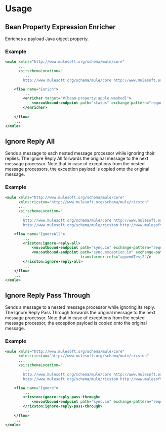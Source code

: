 # Usage

## Bean Property Expression Enricher

Enriches a payload Java object property.

### Example

```xml
<mule xmlns="http://www.mulesoft.org/schema/mule/core"
      ...
      xsi:schemaLocation="
        ...
        http://www.mulesoft.org/schema/mule/core http://www.mulesoft.org/schema/mule/core/3.2/mule.xsd">

    <flow name="Enrich">
        ...
        <enricher target="#[bean-property:apple.washed]">
            <vm:outbound-endpoint path="status" exchange-pattern="request-response"/>
        </enricher>
        ...
    </flow>
    ...
</mule>
```

## Ignore Reply All

Sends a message to each nested message processor while ignoring their replies. The Ignore Reply All forwards the original
message to the next message processor. Note that in case of exceptions from the nested message processors, the exception
payload is copied onto the original message.

### Example

```xml
<mule xmlns="http://www.mulesoft.org/schema/mule/core"
      xmlns:ricston="http://www.mulesoft.org/schema/mule/ricston"
      ...
      xsi:schemaLocation="
        ...
        http://www.mulesoft.org/schema/mule/core http://www.mulesoft.org/schema/mule/core/3.2/mule.xsd
        http://www.mulesoft.org/schema/mule/ricston http://www.mulesoft.org/schema/mule/ricston/3.2/mule-ricston.xsd">

    <flow name="IgnoreAll">
        ...
        <ricston:ignore-reply-all>
            <vm:outbound-endpoint path="sync.in" exchange-pattern="request-response" transformer-refs="appendTest1"/>
            <vm:outbound-endpoint path="sync.exception.in" exchange-pattern="request-response"
                                  transformer-refs="appendTest2"/>
        </ricston:ignore-reply-all>
        ...
    </flow>
    ...
</mule>
```

## Ignore Reply Pass Through

Sends a message to a nested message processor while ignoring its reply. The Ignore Reply Pass Through forwards the original
message to the next message processor. Note that in case of exceptions from the nested message processor, the exception
payload is copied onto the original message.

### Example

```xml
<mule xmlns="http://www.mulesoft.org/schema/mule/core"
      xmlns:ricston="http://www.mulesoft.org/schema/mule/ricston"
      ...
      xsi:schemaLocation="
        ...
        http://www.mulesoft.org/schema/mule/core http://www.mulesoft.org/schema/mule/core/3.2/mule.xsd
        http://www.mulesoft.org/schema/mule/ricston http://www.mulesoft.org/schema/mule/ricston/3.2/mule-ricston.xsd">

    <flow name="Ignore">
        ...
        <ricston:ignore-reply-pass-through>
            <vm:outbound-endpoint path="sync.in" exchange-pattern="request-response" transformer-refs="appendTest1"/>
        </ricston:ignore-reply-pass-through>
        ...
    </flow>
    ...
</mule>
```